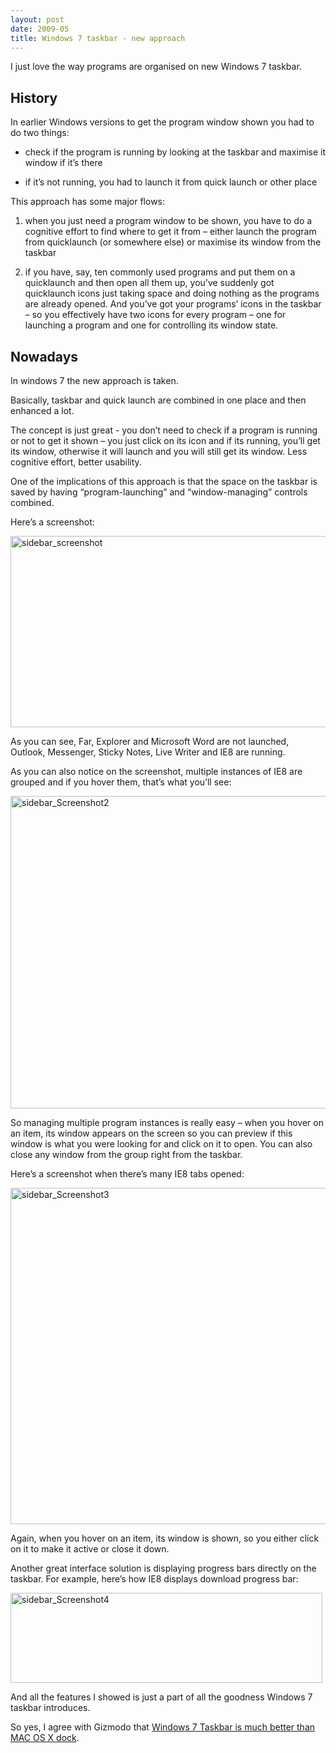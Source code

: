 ```yaml
---
layout: post
date: 2009-05
title: Windows 7 taskbar - new approach
---
```


I just love the way programs are organised on new Windows 7 taskbar.

## History

In earlier Windows versions to get the program window shown you had to do two things:

* check if the program is running by looking at the taskbar and maximise it window if it’s there

* if it’s not running, you had to launch it from quick launch or other place

This approach has some major flows:

1. when you just need a program window to be shown, you have to do a cognitive effort to find where to get it from – either launch the program from quicklaunch (or somewhere else) or maximise its window from the taskbar

2. if you have, say, ten commonly used programs and put them on a quicklaunch and then open all them up, you’ve suddenly got quicklaunch icons just taking space and doing nothing as the programs are already opened. And you’ve got your programs’ icons in the taskbar – so you effectively have two icons for every program – one for launching a program and one for controlling its window state.

## Nowadays

In windows 7 the new approach is taken.

Basically, taskbar and quick launch are combined in one place and then enhanced a lot.

The concept is just great - you don’t need to check if a program is running or not to get it shown – you just click on its icon and if its running, you’ll get its window, otherwise it will launch and you will still get its window. Less cognitive effort, better usability.

One of the implications of this approach is that the space on the taskbar is saved by having “program-launching” and “window-managing” controls combined.

Here’s a screenshot:

<a href="http://sharovatov.files.wordpress.com/2009/05/sidebar_screenshot.jpg"><img title="sidebar_screenshot" border="0" alt="sidebar_screenshot" src="http://sharovatov.files.wordpress.com/2009/05/sidebar_screenshot_thumb.jpg?w=640&#038;h=306" width="640" height="306"></a>

As you can see, Far, Explorer and Microsoft Word are not launched, Outlook, Messenger, Sticky Notes, Live Writer and IE8 are running.

As you can also notice on the screenshot, multiple instances of IE8 are grouped and if you hover them, that’s what you’ll see:

<a href="http://sharovatov.files.wordpress.com/2009/05/sidebar_screenshot2.jpg"><img title="sidebar_Screenshot2" border="0" alt="sidebar_Screenshot2" src="http://sharovatov.files.wordpress.com/2009/05/sidebar_screenshot2_thumb.jpg?w=619&#038;h=500" width="619" height="500"></a>

So managing multiple program instances is really easy – when you hover on an item, its window appears on the screen so you can preview if this window is what you were looking for and click on it to open. You can also close any window from the group right from the taskbar.

Here’s a screenshot when there’s many IE8 tabs opened:

<a href="http://sharovatov.files.wordpress.com/2009/05/sidebar_screenshot3.jpg"><img title="sidebar_Screenshot3" border="0" alt="sidebar_Screenshot3" src="http://sharovatov.files.wordpress.com/2009/05/sidebar_screenshot3_thumb.jpg?w=628&#038;h=538" width="628" height="538"></a>

Again, when you hover on an item, its window is shown, so you either click on it to make it active or close it down.

Another great interface solution is displaying progress bars directly on the taskbar. For example, here’s how IE8 displays download progress bar:

<a href="http://sharovatov.files.wordpress.com/2009/05/sidebar_screenshot4.jpg"><img title="sidebar_Screenshot4" border="0" alt="sidebar_Screenshot4" src="http://sharovatov.files.wordpress.com/2009/05/sidebar_screenshot4_thumb.jpg?w=499&#038;h=144" width="499" height="144"></a>

And all the features I showed is just a part of all the goodness Windows 7 taskbar introduces.

So yes, I agree with Gizmodo that <a href="http://gizmodo.com/5131933/giz-explains-why-the-windows-7-taskbar-beats-mac-os-xs-dock">Windows 7 Taskbar is much better than MAC OS X dock</a>.